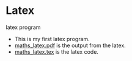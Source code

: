 # Latex
latex program
* This is my first latex program.
* [maths_latex.pdf](https://github.com/Luel-Hagos/myfirst-latex/blob/main/maths_latex.pdf) is the output from the latex.
* [maths_latex.tex](https://github.com/Luel-Hagos/myfirst-latex/blob/main/maths_latex.tex) is the latex code.
